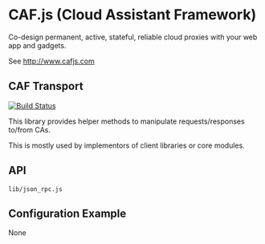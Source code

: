 # CAF.js (Cloud Assistant Framework)

Co-design permanent, active, stateful, reliable cloud proxies with your web app and gadgets.

See http://www.cafjs.com

## CAF Transport
[![Build Status](http://ci.cafjs.com/api/badges/cafjs/caf_transport/status.svg)](http://ci.cafjs.com/cafjs/caf_transport)

This library provides helper methods to manipulate requests/responses to/from CAs.

This is mostly used by implementors of client libraries or core modules.

## API

    lib/json_rpc.js

## Configuration Example

None
